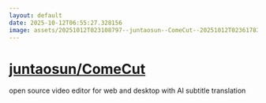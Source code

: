 ```yaml
---
layout: default
date: 2025-10-12T06:55:27.328156
image: assets/20251012T023108797--juntaosun--ComeCut--20251012T023617833--cropped.png
---
```


# [juntaosun/ComeCut](https://github.com/juntaosun/ComeCut)

open source video editor for web and desktop with AI subtitle translation
